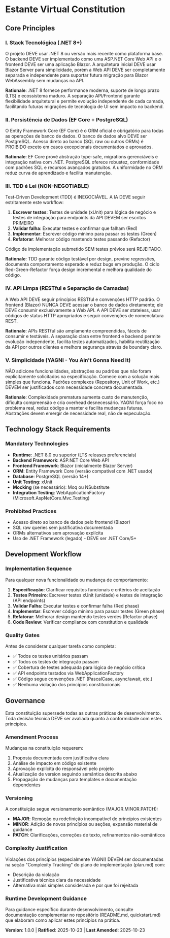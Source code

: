 <!--
═══════════════════════════════════════════════════════════════════════════════
SYNC IMPACT REPORT - Constitution Update
═══════════════════════════════════════════════════════════════════════════════
Version Change: [NEW] 1.0.0 (Initial ratification)

Modified Principles:
  - All principles newly defined for initial constitution

Added Sections:
  - Core Principles (5 principles defined)
  - Technology Stack Requirements
  - Development Workflow
  - Governance

Removed Sections:
  - None (initial version)

Template Updates Required:
  ✅ plan-template.md - Updated Constitution Check section with .NET/TDD gates
  ✅ spec-template.md - Already compatible (technology-agnostic)
  ✅ tasks-template.md - Updated with TDD-first workflow and .NET testing notes
  ✅ checklist-template.md - No updates needed (general checklist)
  ✅ agent-file-template.md - No updates needed (general template)

Follow-up TODOs:
  - None - All placeholders filled

Rationale for Version 1.0.0:
  - Initial constitution for Estante Virtual project
  - Establishes foundational governance and technical principles
  - All five core principles defined with clear rationale
═══════════════════════════════════════════════════════════════════════════════
-->

# Estante Virtual Constitution

## Core Principles

### I. Stack Tecnológica (.NET 8+)

O projeto DEVE usar .NET 8 ou versão mais recente como plataforma base. O backend DEVE ser implementado como uma ASP.NET Core Web API e o frontend DEVE ser uma aplicação Blazor. A arquitetura inicial DEVE usar Blazor Server para simplicidade, porém a Web API DEVE ser completamente separada e independente para suportar futura migração para Blazor WebAssembly sem mudanças na API.

**Rationale**: .NET 8 fornece performance moderna, suporte de longo prazo (LTS) e ecossistema maduro. A separação API/Frontend garante flexibilidade arquitetural e permite evolução independente de cada camada, facilitando futuras migrações de tecnologia de UI sem impacto no backend.

### II. Persistência de Dados (EF Core + PostgreSQL)

O Entity Framework Core (EF Core) é o ORM oficial e obrigatório para todas as operações de banco de dados. O banco de dados alvo DEVE ser PostgreSQL. Acesso direto ao banco (SQL raw ou outros ORMs) é PROIBIDO exceto em casos excepcionais documentados e aprovados.

**Rationale**: EF Core provê abstração type-safe, migrations gerenciáveis e integração nativa com .NET. PostgreSQL oferece robustez, conformidade com padrões SQL e recursos avançados gratuitos. A uniformidade no ORM reduz curva de aprendizado e facilita manutenção.

### III. TDD é Lei (NON-NEGOTIABLE)

Test-Driven Development (TDD) é INEGOCIÁVEL. A IA DEVE seguir estritamente este workflow:

1. **Escrever testes**: Testes de unidade (xUnit) para lógica de negócio e testes de integração para endpoints da API DEVEM ser escritos PRIMEIRO
2. **Validar falha**: Executar testes e confirmar que falham (Red)
3. **Implementar**: Escrever código mínimo para passar os testes (Green)
4. **Refatorar**: Melhorar código mantendo testes passando (Refactor)

Código de implementação submetido SEM testes prévios será REJEITADO.

**Rationale**: TDD garante código testável por design, previne regressões, documenta comportamento esperado e reduz bugs em produção. O ciclo Red-Green-Refactor força design incremental e melhora qualidade do código.

### IV. API Limpa (RESTful e Separação de Camadas)

A Web API DEVE seguir princípios RESTful e convenções HTTP padrão. O frontend (Blazor) NUNCA DEVE acessar o banco de dados diretamente; ele DEVE consumir exclusivamente a Web API. A API DEVE ser stateless, usar códigos de status HTTP apropriados e seguir convenções de nomenclatura REST.

**Rationale**: APIs RESTful são amplamente compreendidas, fáceis de consumir e testáveis. A separação clara entre frontend e backend permite evolução independente, facilita testes automatizados, habilita reutilização da API por outros clientes e melhora segurança através de boundary claro.

### V. Simplicidade (YAGNI - You Ain't Gonna Need It)

NÃO adicione funcionalidades, abstrações ou padrões que não foram explicitamente solicitados na especificação. Comece com a solução mais simples que funciona. Padrões complexos (Repository, Unit of Work, etc.) DEVEM ser justificados com necessidade concreta documentada.

**Rationale**: Complexidade prematura aumenta custo de manutenção, dificulta compreensão e cria overhead desnecessário. YAGNI força foco no problema real, reduz código a manter e facilita mudanças futuras. Abstrações devem emergir de necessidade real, não de especulação.

## Technology Stack Requirements

### Mandatory Technologies

- **Runtime**: .NET 8.0 ou superior (LTS releases preferenciais)
- **Backend Framework**: ASP.NET Core Web API
- **Frontend Framework**: Blazor (inicialmente Blazor Server)
- **ORM**: Entity Framework Core (versão compatível com .NET usado)
- **Database**: PostgreSQL (versão 14+)
- **Unit Testing**: xUnit
- **Mocking** (se necessário): Moq ou NSubstitute
- **Integration Testing**: WebApplicationFactory (Microsoft.AspNetCore.Mvc.Testing)

### Prohibited Practices

- Acesso direto ao banco de dados pelo frontend (Blazor)
- SQL raw queries sem justificativa documentada
- ORMs alternativos sem aprovação explícita
- Uso de .NET Framework (legado) - DEVE ser .NET Core/5+

## Development Workflow

### Implementation Sequence

Para qualquer nova funcionalidade ou mudança de comportamento:

1. **Especificação**: Clarificar requisitos funcionais e critérios de aceitação
2. **Testes Primeiro**: Escrever testes xUnit (unidade) e testes de integração (API endpoints)
3. **Validar Falha**: Executar testes e confirmar falha (Red phase)
4. **Implementar**: Escrever código mínimo para passar testes (Green phase)
5. **Refatorar**: Melhorar design mantendo testes verdes (Refactor phase)
6. **Code Review**: Verificar compliance com constitution e qualidade

### Quality Gates

Antes de considerar qualquer tarefa como completa:

- ✅ Todos os testes unitários passam
- ✅ Todos os testes de integração passam
- ✅ Cobertura de testes adequada para lógica de negócio crítica
- ✅ API endpoints testados via WebApplicationFactory
- ✅ Código segue convenções .NET (PascalCase, async/await, etc.)
- ✅ Nenhuma violação dos princípios constitucionais

## Governance

Esta constituição supersede todas as outras práticas de desenvolvimento. Toda decisão técnica DEVE ser avaliada quanto à conformidade com estes princípios.

### Amendment Process

Mudanças na constituição requerem:

1. Proposta documentada com justificativa clara
2. Análise de impacto em código existente
3. Aprovação explícita do responsável pelo projeto
4. Atualização de version seguindo semântica descrita abaixo
5. Propagação de mudanças para templates e documentação dependentes

### Versioning

A constituição segue versionamento semântico (MAJOR.MINOR.PATCH):

- **MAJOR**: Remoção ou redefinição incompatível de princípios existentes
- **MINOR**: Adição de novos princípios ou seções, expansão material de guidance
- **PATCH**: Clarificações, correções de texto, refinamentos não-semânticos

### Complexity Justification

Violações dos princípios (especialmente YAGNI) DEVEM ser documentadas na seção "Complexity Tracking" do plano de implementação (plan.md) com:

- Descrição da violação
- Justificativa técnica clara da necessidade
- Alternativa mais simples considerada e por que foi rejeitada

### Runtime Development Guidance

Para guidance específico durante desenvolvimento, consulte documentação complementar no repositório (README.md, quickstart.md) que elaboram como aplicar estes princípios na prática.

**Version**: 1.0.0 | **Ratified**: 2025-10-23 | **Last Amended**: 2025-10-23
